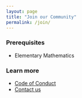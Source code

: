 ```yaml
---
layout: page
title: "Join our Community"
permalink: /join/
---
```


### Prerequisites
* Elementary Mathematics

### Learn more
* [Code of Conduct](/2018/03/27/code-of-conduct/)
* [Contact us](mailto:grv@mathscapes.xyz)

